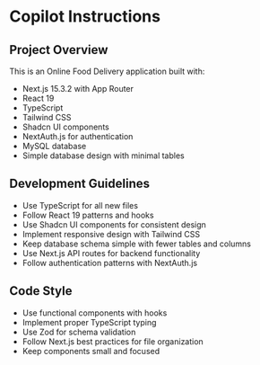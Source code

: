 # Copilot Instructions

<!-- Use this file to provide workspace-specific custom instructions to Copilot. For more details, visit https://code.visualstudio.com/docs/copilot/copilot-customization#_use-a-githubcopilotinstructionsmd-file -->

## Project Overview

This is an Online Food Delivery application built with:

-  Next.js 15.3.2 with App Router
-  React 19
-  TypeScript
-  Tailwind CSS
-  Shadcn UI components
-  NextAuth.js for authentication
-  MySQL database
-  Simple database design with minimal tables

## Development Guidelines

-  Use TypeScript for all new files
-  Follow React 19 patterns and hooks
-  Use Shadcn UI components for consistent design
-  Implement responsive design with Tailwind CSS
-  Keep database schema simple with fewer tables and columns
-  Use Next.js API routes for backend functionality
-  Follow authentication patterns with NextAuth.js

## Code Style

-  Use functional components with hooks
-  Implement proper TypeScript typing
-  Use Zod for schema validation
-  Follow Next.js best practices for file organization
-  Keep components small and focused
